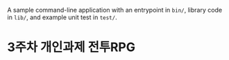 A sample command-line application with an entrypoint in `bin/`, library code
in `lib/`, and example unit test in `test/`.

# 3주차 개인과제 전투RPG